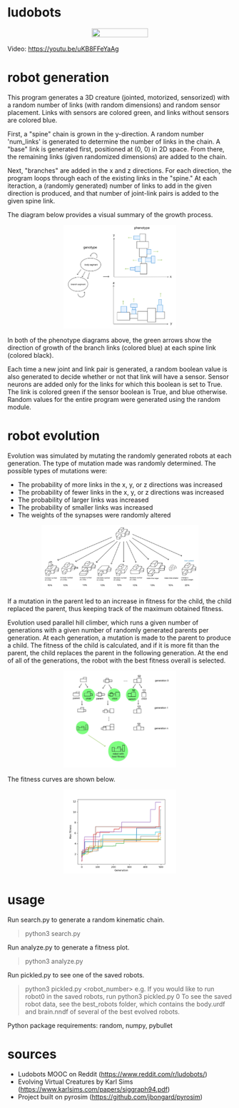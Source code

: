 # ludobots
<p align="center">
    <img src="./ludobots-final trailer - 4K.gif" width="50%" height="50%"/>
</p>

Video: https://youtu.be/uKB8FFeYaAg 

# robot generation
This program generates a 3D creature (jointed, motorized, sensorized) with a random number of links (with random dimensions) and random sensor placement. Links with sensors are colored green, and links without sensors are colored blue.

First, a "spine" chain is grown in the y-direction. A random number 'num_links' is generated to determine the number of links in the chain. A "base" link is generated first, positioned at (0, 0) in 2D space. From there, the remaining links (given randomized dimensions) are added to the chain. 

Next, "branches" are added in the x and z directions. For each direction, the program loops through each of the existing links in the "spine." At each iteraction, a (randomly generated) number of links to add in the given direction is produced, and that number of joint-link pairs is added to the given spine link.

The diagram below provides a visual summary of the growth process.
<p align="center">
    <img src="./Computer Science 396_ Artificial Life-22.jpg" width="50%" height="50%"/>
</p>

In both of the phenotype diagrams above, the green arrows show the direction of growth of the branch links (colored blue) at each spine link (colored black).

Each time a new joint and link pair is generated, a random boolean value is also generated to decide whether or not that link will have a sensor. Sensor neurons are added only for the links for which this boolean is set to True. The link is colored green if the sensor boolean is True, and blue otherwise. Random values for the entire program were generated using the random module.

# robot evolution

Evolution was simulated by mutating the randomly generated robots at each generation. The type of mutation made was randomly determined. The possible types of mutations were:
- The probability of more links in the x, y, or z directions was increased 
- The probability of fewer links in the x, y, or z directions was increased
- The probability of larger links was increased
- The probability of smaller links was increased
- The weights of the synapses were randomly altered
<p align="center">
    <img src="./Computer Science 396_ Artificial Life-23.jpg" width="70%" height="70%"/>
</p>

If a mutation in the parent led to an increase in fitness for the child, the child replaced the parent, thus keeping track of the maximum obtained fitness.

Evolution used parallel hill climber, which runs a given number of generations with a given number of randomly generated parents per generation. At each generation, a mutation is made to the parent to produce a child. The fitness of the child is calculated, and if it is more fit than the parent, the child replaces the parent in the following generation. At the end of all of the generations, the robot with the best fitness overall is selected.
<p align="center">
    <img src="./Computer Science 396_ Artificial Life-21.jpg" width="50%" height="50%"/>
</p>

The fitness curves are shown below.
<p align="center">
    <img src="./FFigureAGAIIN.png" width="50%" height="50%"/>
</p>

# usage
Run search.py to generate a random kinematic chain.
>python3 search.py

Run analyze.py to generate a fitness plot.
>python3 analyze.py

Run pickled.py to see one of the saved robots.
>python3 pickled.py <robot_number>
e.g. If you would like to run robot0 in the saved robots, run
>python3 pickled.py 0
To see the saved robot data, see the best_robots folder, which contains the body.urdf and brain.nndf of several of the best evolved robots.

Python package requirements: random, numpy, pybullet

# sources
- Ludobots MOOC on Reddit (https://www.reddit.com/r/ludobots/)
- Evolving Virtual Creatures by Karl Sims (https://www.karlsims.com/papers/siggraph94.pdf)
- Project built on pyrosim (https://github.com/jbongard/pyrosim)
